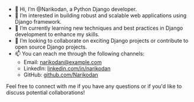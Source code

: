 - 👋 Hi, I’m @Narikodan, a Python Django developer.
- 👀 I’m interested in building robust and scalable web applications using Django framework.
- 🌱 I’m currently learning new techniques and best practices in Django development to enhance my skills.
- 💞️ I’m looking to collaborate on exciting Django projects or contribute to open source Django projects.
- 📫 You can reach me through the following channels:
    - Email: [narikodan@example.com](mailto:narikodan@example.com)
    - LinkedIn: [linkedin.com/in/narikodan](https://www.linkedin.com/in/narikodan)
    - GitHub: [github.com/Narikodan](https://github.com/Narikodan)

Feel free to connect with me if you have any questions or if you'd like to discuss potential collaborations!
